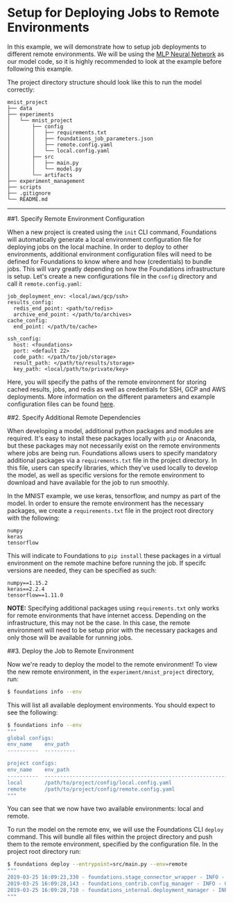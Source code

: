 <h1>Setup for Deploying Jobs to Remote Environments</h1>

In this example, we will demonstrate how to setup job deployments to different remote environments. We will be using the [MLP Neural Network](../mnist_example/) as our model code, so it is highly recommended to look at the example before following this example.

The project directory structure should look like this to run the model correctly:
```
mnist_project       
├── data        
├── experiments 
│   └── mnist_project  
│       ├── config   
│       │   ├── requirements.txt 
│       │   ├── foundations_job_parameters.json
│       │   ├── remote.config.yaml
│       │   └── local.config.yaml
│       ├── src
│       │   ├── main.py
│       │   └── model.py
│       └── artifacts
├── experiment_management
├── scripts
├── .gitignore
└── README.md
```
---
##1. Specify Remote Environment Configuration 

When a new project is created using the `init` CLI command, Foundations will automatically generate a local environment configuration file for deploying jobs on the local machine. In order to deploy to other environments, additional environment configuration files will need to be defined for Foundations to know where and how (credentials) to bundle jobs. This will vary greatly depending on how the Foundations infrastructure is setup. Let's create a new configurations file in the `config` directory and call it `remote.config.yaml`:
```
job_deployment_env: <local/aws/gcp/ssh>
results_config:
  redis_end_point: <path/to/redis>
  archive_end_point: </path/to/archives>
cache_config:
  end_point: </path/to/cache>

ssh_config:
  host: <foundations>
  port: <default 22>
  code_path: </path/to/job/storage>
  result_path: </path/to/results/storage>
  key_path: <local/path/to/private/key>
```

Here, you will specify the paths of the remote environment for storing cached results, jobs, and redis as well as credentials for SSH, GCP and AWS deployments. More information on the different parameters and example configuration files can be found [here](../configs/#configuration-options).

##2. Specify Additional Remote Dependencies

When developing a model, additional python packages and modules are required. It's easy to install these packages locally with `pip` or Anaconda, but these packages may not necessarily exist on the remote environments where jobs are being run. Foundations allows users to specify mandatory additional packages via a `requirements.txt` file in the project directory. In this file, users can specify libraries, which they've used locally to develop the model, as well as specific versions for the remote environment to download and have available for the job to run smoothly.

In the MNIST example, we use keras, tensorflow, and numpy as part of the model. In order to ensure the remote environment has the necessary packages, we create a `requirements.txt` file in the project root directory with the following:
```
numpy
keras
tensorflow
```
This will indicate to Foundations to `pip install` these packages in a virtual environment on the remote machine before running the job. If specifc versions are needed, they can be specified as such:
```
numpy==1.15.2
keras==2.2.4
tensorflow==1.11.0
```
**NOTE:** Specifying additional packages using `requirements.txt` only works for remote environments that have internet access. Depending on the infrastructure, this may not be the case. In this case, the remote environment will need to be setup prior with the necessary packages and only those will be available for running jobs.

##3. Deploy the Job to Remote Environment

Now we're ready to deploy the model to the remote environment! To view the new remote environment, in the `experiment/mnist_project` directory, run:
```bash
$ foundations info --env
```

This will list all available deployment environments. You should expect to see the following:
```bash
$ foundations info --env
"""
global configs:
env_name    env_path
----------  ----------

project configs:
env_name    env_path
----------  ------------------------------------------------------------------------
local       /path/to/project/config/local.config.yaml
remote      /path/to/project/config/remote.config.yaml
"""
```
You can see that we now have two available environments: local and remote. 

To run the model on the remote env, we will use the Foundations CLI `deploy` command. This will bundle all files within the project directory and push them to the remote environment, specified by the configuration file. In the project root directory run:
```bash
$ foundations deploy --entrypoint=src/main.py --env=remote
"""
2019-03-25 16:09:23,330 - foundations.stage_connector_wrapper - INFO - Deploying job...
2019-03-25 16:09:28,143 - foundations_contrib.config_manager - INFO - Configured with {'deployment_type': <class 'foundations_ssh.sftp_job_deployment.SFTPJobDeployment'>}
2019-03-25 16:09:28,710 - foundations_internal.deployment_manager - INFO - Job '08454775-c1d3-4769-828c-47dfe11f745c' deployed.
"""
```

